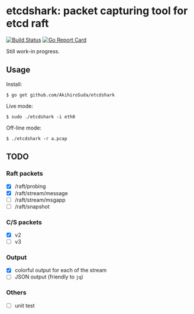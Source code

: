 # etcdshark: packet capturing tool for etcd raft

[![Build Status](https://travis-ci.org/AkihiroSuda/etcdshark.svg?branch=master)](https://travis-ci.org/AkihiroSuda/etcdshark)
[![Go Report Card](https://goreportcard.com/badge/github.com/AkihiroSuda/etcdshark)](https://goreportcard.com/report/github.com/AkihiroSuda/etcdshark)

Still work-in progress.

## Usage

Install:

    $ go get github.com/AkihiroSuda/etcdshark

Live mode:

    $ sudo ./etcdshark -i eth0

Off-line mode:

    $ ./etcdshark -r a.pcap


## TODO
### Raft packets
  - [X] /raft/probing
  - [X] /raft/stream/message
  - [ ] /raft/stream/msgapp
  - [ ] /raft/snapshot

### C/S packets

  - [X] v2
  - [ ] v3

### Output

  - [X] colorful output for each of the stream
  - [ ] JSON output (friendly to `jq`)

### Others

  - [ ] unit test
